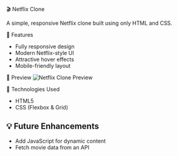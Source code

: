 🎬 Netflix Clone

A simple, responsive Netflix clone built using only HTML and CSS.

📌 Features
- Fully responsive design
- Modern Netflix-style UI
- Attractive hover effects
- Mobile-friendly layout

📸 Preview
![Netflix Clone Preview]() 

🚀 Technologies Used
- HTML5
- CSS (Flexbox & Grid)


## 💡 Future Enhancements
- Add JavaScript for dynamic content
- Fetch movie data from an API





